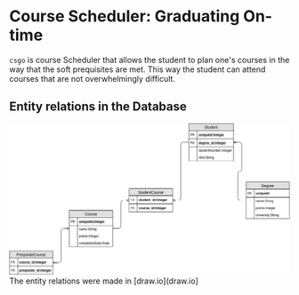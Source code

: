 # Course Scheduler: Graduating On-time
`csgo` is course Scheduler that allows the student to plan one's courses in the way that the soft prequisites are met. This way the student can attend courses that are not overwhelmingly difficult.
## Entity relations in the Database
![Entity Relation](https://github.com/akirataguchi115/csgo/blob/master/CS_%20GO%20Entity_relation.png)
The entity relations were made in [draw.io](draw.io]
